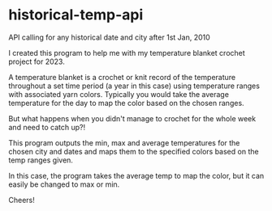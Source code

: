 # historical-temp-api
API calling for any historical date and city after  1st Jan, 2010


I created this program to help me with my temperature blanket crochet project for 2023.

A temperature blanket is a crochet or knit record of the temperature throughout a set time period (a year in this case) using temperature ranges with associated yarn colors. Typically you would take the average temperature for the day to map the color based on the chosen ranges.

But what happens when you didn't manage to crochet for the whole week and need to catch up?!

This program outputs the min, max and average temperatures for the chosen city and dates and maps them to the specified colors based on the temp ranges given. 

In this case, the program takes the average temp to map the color, but it can easily be changed to max or min.

Cheers!


